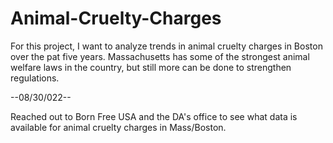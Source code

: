 # Animal-Cruelty-Charges

For this project, I want to analyze trends in animal cruelty charges in Boston over the pat five years. Massachusetts has some of the strongest animal welfare laws in the country, but still more can be done to strengthen regulations. 

--08/30/022--

Reached out to Born Free USA and the DA's office to see what data is available for animal cruelty charges in Mass/Boston. 

